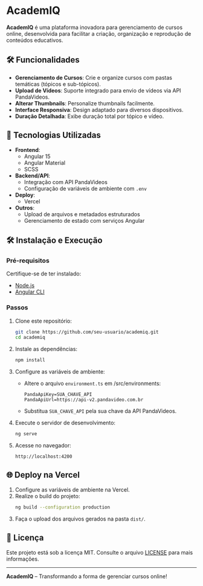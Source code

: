 # AcademIQ

**AcademIQ** é uma plataforma inovadora para gerenciamento de cursos online, desenvolvida para facilitar a criação, organização e reprodução de conteúdos educativos.

## 🛠️ Funcionalidades

- **Gerenciamento de Cursos**: Crie e organize cursos com pastas temáticas (tópicos e sub-tópicos).
- **Upload de Vídeos**: Suporte integrado para envio de vídeos via API PandaVideos.
- **Alterar Thumbnails**: Personalize thumbnails facilmente.
- **Interface Responsiva**: Design adaptado para diversos dispositivos.
- **Duração Detalhada**: Exibe duração total por tópico e vídeo.

## 🚀 Tecnologias Utilizadas

- **Frontend**:
  - Angular 15
  - Angular Material
  - SCSS
- **Backend/API**:
  - Integração com API PandaVideos
  - Configuração de variáveis de ambiente com `.env`
- **Deploy**:
  - Vercel
- **Outros**:
  - Upload de arquivos e metadados estruturados
  - Gerenciamento de estado com serviços Angular

## 🛠️ Instalação e Execução

### Pré-requisitos

Certifique-se de ter instalado:
- [Node.js](https://nodejs.org)
- [Angular CLI](https://angular.io/cli)

### Passos

1. Clone este repositório:
   ```bash
   git clone https://github.com/seu-usuario/academiq.git
   cd academiq
   ```

2. Instale as dependências:
   ```bash
   npm install
   ```

3. Configure as variáveis de ambiente:
   - Altere o arquivo `environment.ts` em /src/environments:
     ```env
     PandaApiKey=SUA_CHAVE_API
     PandaApiUrl=https://api-v2.pandavideo.com.br
     ```
   - Substitua `SUA_CHAVE_API` pela sua chave da API PandaVideos.

4. Execute o servidor de desenvolvimento:
   ```bash
   ng serve
   ```

5. Acesse no navegador:
   ```
   http://localhost:4200
   ```

## 🌐 Deploy na Vercel

1. Configure as variáveis de ambiente na Vercel.
2. Realize o build do projeto:
   ```bash
   ng build --configuration production
   ```
3. Faça o upload dos arquivos gerados na pasta `dist/`.

## 📄 Licença

Este projeto está sob a licença MIT. Consulte o arquivo [LICENSE](LICENSE) para mais informações.

---

**AcademIQ** – Transformando a forma de gerenciar cursos online!
